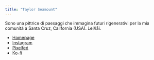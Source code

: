 ```yaml
---
title: "Taylor Seamount"
---
```


Sono una pittrice di paesaggi che immagina futuri rigenerativi per la mia comunità a Santa Cruz, California (USA). Lei/låi.

- [Homepage](http://taylorseamount.com/)
- [Instagram](https://www.instagram.com/taylorseamount/)
- [Pixelfed](https://pixelfed.art/taylorseamount)
- [Ko-fi](https://ko-fi.com/taylorseamount)

